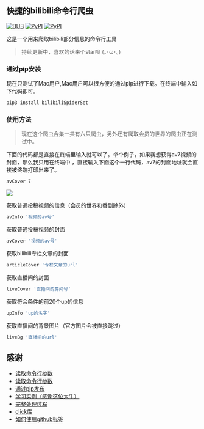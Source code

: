 ## 快捷的bilibili命令行爬虫

[![DUB](https://img.shields.io/dub/l/vibe-d.svg)]()
[![PyPI](https://img.shields.io/pypi/pyversions/Django.svg)]()
[![PyPI](https://img.shields.io/pypi/v/nine.svg)]()

这是一个用来爬取bilibili部分信息的命令行工具

>持续更新中，喜欢的话来个star呗 (｡･ω･｡)

### 通过pip安装

现在只测试了Mac用户,Mac用户可以很方便的通过pip进行下载。在终端中输入如下代码即可。

```bash
pip3 install bilibiliSpiderSet
```

### 使用方法

>现在这个爬虫合集一共有六只爬虫，另外还有爬取会员的世界的爬虫正在测试中。

下面的代码都是直接在终端里输入就可以了。举个例子，如果我想获得av7视频的封面，那么我只用在终端中
，直接输入下面这个一行代码，av7的封面地址就会直接被终端打印出来了。

```bash
avCover 7
```
![](使用演示.gif)

获取普通投稿视频的信息（会员的世界和番剧除外）

```bash
avInfo '视频的av号'
```

获取普通投稿视频的封面

```bash
avCover '视频的av号'
```

获取bilibili专栏文章的封面

```bash
articleCover '专栏文章的url'
```

获取直播间的封面

```bash
liveCover '直播间的房间号'
```

获取符合条件的前20个up的信息

```bash
upInfo 'up的名字'
```

获取直播间的背景图片（官方图片会被直接跳过）

```bash
liveBg '直播间的url'
```

## 感谢

- [读取命令行参数](http://wiki.jikexueyuan.com/project/explore-python/Standard-Modules/argparse.html)
- [读取命令行参数](http://www.jianshu.com/p/a50aead61319)
- [通过pip发布](https://segmentfault.com/a/1190000008663126)
- [学习实例（感谢这位大牛）](https://github.com/twocucao/danmu.fm)
- [完整处理过程](http://www.jianshu.com/p/eb27d5cb5e1d)
- [click库](http://click.pocoo.org/5/)
- [如何使用github标签](http://blog.csdn.net/yangbodong22011/article/details/51791085)